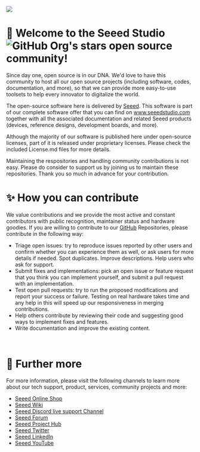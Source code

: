 <img src="https://media-cdn.seeedstudio.com/media/logo/stores/4/logo_2018_horizontal.png" />

#  🤗 Welcome to the Seeed Studio![GitHub Org's stars](https://img.shields.io/github/stars/Seeed-Studio) open source community!

Since day one, open source is in our DNA. We'd love to have this community to host all our open source projects (including software, codes, documentation, and more), so that we can provide more easy-to-use toolsets to help every innovator to digitalize the world.

The open-source software here is delivered by [Seeed](https://www.seeed.cc/). This software is part of our complete software offer that you can find on  www.seeedstudio.com together with all the associated documentation and related Seeed products (devices, reference designs, development boards, and more).

Although the majority of our software is published here under open-source licenses, part of it is released under proprietary licenses. Please check the included License.md files for more details. 

Maintaining the respositories and handling community contributions is not easy. Please do consider to support us by joining us to maintain these repositories. Thank you so much in advance for your contribution.

#  ✨ How you can contribute
We value contributions and we provide the most active and constant contributors with public recognition, maintainer status and hardware goodies. If you are willing to contribute to our [GitHub](https://github.com/Seeed-Studio) Repositories, please contribute in the following way: 
- Triage open issues: try to reproduce issues reported by other users and confirm whether you can experience them as well, or ask users for more details if needed. Spot duplicates. Improve descriptions. Help users who ask for support.
- Submit fixes and implementations: pick an open issue or feature request that you think you can implement yourself, and submit a pull request with an implementation.
- Test open pull requests: try to run the proposed modifications and report your success or failure. Testing on real hardware takes time and any help in this will speed up our responsiveness in merging contributions.
- Help others contribute by reviewing their code and suggesting good ways to implement fixes and features.
- Write documentation and improve the existing content.


<br/>

#  📖 Further more
For more information, please visit the following channels to learn more about our tech support, product, services, community projects and more:

- [Seeed Online Shop](https://www.seeedstudio.com) 
- [Seeed Wiki](https://wiki.seeedstudio.com/)
- [Seeed Discord live support Channel](https://discord.gg/QqMgVwHT3X)
- [Seeed Forum](https://forum.seeedstudio.com/)
- [Seeed Project Hub](https://www.hackster.io/seeed)
- [Seeed Twitter](https://twitter.com/seeedstudio)
- [Seeed LinkedIn](https://www.linkedin.com/company/seeedstudio)
- [Seeed YouTube](https://www.youtube.com/c/SeeedStudioSZ-)
